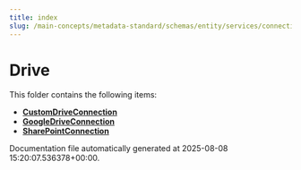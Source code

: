 ```yaml
---
title: index
slug: /main-concepts/metadata-standard/schemas/entity/services/connections/drive
---
```


# Drive

This folder contains the following items:

- [**CustomDriveConnection**](/main-concepts/metadata-standard/schemas/entity/services/connections/drive/customdriveconnection)
- [**GoogleDriveConnection**](/main-concepts/metadata-standard/schemas/entity/services/connections/drive/googledriveconnection)
- [**SharePointConnection**](/main-concepts/metadata-standard/schemas/entity/services/connections/drive/sharepointconnection)


Documentation file automatically generated at 2025-08-08 15:20:07.536378+00:00.
